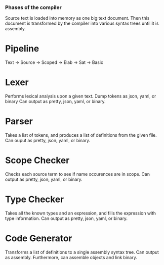### Phases of the compiler
Source text is loaded into memory as one big text document. Then this document is transformed by the compiler into various syntax trees until it is assembly.


# Pipeline

Text -> Source -> Scoped -> Elab -> Sat -> Basic

# Lexer
Performs lexical analysis upon a given text. Dump tokens as json, yaml, or binary
Can output as pretty, json, yaml, or binary.

# Parser
Takes a list of tokens, and produces a list of definitions from the given file.
Can ouput as pretty, json, yaml, or binary.

# Scope Checker
Checks each source term to see if name occurences are in scope.
Can output as pretty, json, yaml, or binary.

# Type Checker
Takes all the known types and an expression, and fills the expression with type information.
Can output as pretty, json, yaml, or binary.

# Code Generator
Transforms a list of definitions to a single assembly syntax tree.
Can output as assembly. Furthermore, can assemble objects and link binary.

